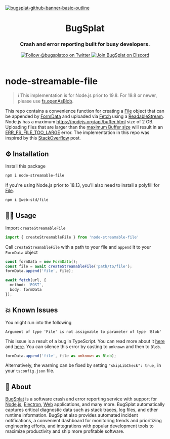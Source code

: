 [![bugsplat-github-banner-basic-outline](https://user-images.githubusercontent.com/20464226/149019306-3186103c-5315-4dad-a499-4fd1df408475.png)](https://bugsplat.com)
<br/>
# <div align="center">BugSplat</div> 
### **<div align="center">Crash and error reporting built for busy developers.</div>**
<div align="center">
    <a href="https://twitter.com/BugSplatCo">
        <img alt="Follow @bugsplatco on Twitter" src="https://img.shields.io/twitter/follow/bugsplatco?label=Follow%20BugSplat&style=social">
    </a>
    <a href="https://discord.gg/bugsplat">
        <img alt="Join BugSplat on Discord" src="https://img.shields.io/discord/664965194799251487?label=Join%20Discord&logo=Discord&style=social">
    </a>
</div>

<br/>

# node-streamable-file

> ℹ️ This implementation is for Node.js prior to 19.8. For 19.8 or newer, please use [fs.openAsBlob](https://nodejs.org/api/fs.html#fsopenasblobpath-options).

This repo contains a convenience function for creating a [File](https://developer.mozilla.org/en-US/docs/Web/API/File) object that can be appended by [FormData](https://developer.mozilla.org/en-US/docs/Web/API/FormData) and uploaded via [Fetch](https://developer.mozilla.org/en-US/docs/Web/API/Fetch_API) using a [ReadableStream](https://developer.mozilla.org/en-US/docs/Web/API/ReadableStream). Node.js has a maximum https://nodejs.org/api/buffer.html size of 2 GB. Uploading files that are larger than the [maximum Buffer size](https://nodejs.org/api/buffer.html#bufferconstantsmax_length) will result in an [ERR_FS_FILE_TOO_LARGE](https://nodejs.org/api/errors.html#err_fs_file_too_large) error. The implementation in this repo was inspired by this [StackOverflow](https://stackoverflow.com/a/76026397/2993077) post.

## ⚙️ Installation

Install this package

```bash
npm i node-streamable-file
```

If you're using Node.js prior to 18.13, you'll also need to install a polyfill for [File](https://nodejs.org/dist/latest-v20.x/docs/api/buffer.html#new-bufferfilesources-filename-options).

```bash
npm i @web-std/file
```

## 🧑‍💻 Usage

Import `createStreamableFile`

```ts
import { createStreamableFile } from 'node-streamable-file'
```

Call `createStreamableFile` with a path to your file and `append` it to your `FormData` object

```ts
const formData = new FormData();
const file = await createStreamableFile('path/to/file');
formData.append('file', file);

await fetch(url, {
  method: 'POST',
  body: formData
});
```

## 💥 Known Issues

You might run into the following 

```
Argument of type 'File' is not assignable to parameter of type 'Blob'
```

This issue is a result of a bug in TypeScript. You can read more about it [here](https://github.com/microsoft/TypeScript/issues/52166) and [here](https://github.com/remix-run/remix/issues/4371). You can silence this error by casting to `unknown` and then to `Blob`.

```ts
formData.append('file', file as unknown as Blob);
```

Alternatively, the warning can be fixed by setting `"skipLibCheck": true,` in your `tsconfig.json` file.

## 🐛 About

[BugSplat](https://bugsplat.com) is a software crash and error reporting service with support for [Node.js](https://docs.bugsplat.com/introduction/getting-started/integrations/cross-platform/node.js), [Electron](https://docs.bugsplat.com/introduction/getting-started/integrations/cross-platform/electron), [Web](https://docs.bugsplat.com/introduction/getting-started/integrations/web/javascript) applications, and many more. BugSplat automatically captures critical diagnostic data such as stack traces, log files, and other runtime information. BugSplat also provides automated incident notifications, a convenient dashboard for monitoring trends and prioritizing engineering efforts, and integrations with popular development tools to maximize productivity and ship more profitable software.
